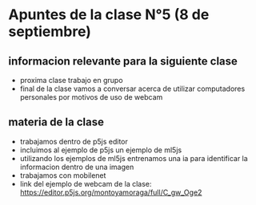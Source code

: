 # Apuntes de la clase N°5 (8 de septiembre)

## informacion relevante para la siguiente clase
- proxima clase trabajo en grupo
- final de la clase vamos a conversar acerca de utilizar computadores personales por motivos de uso de webcam
## materia de la clase
- trabajamos dentro de p5js editor
- incluimos al ejemplo de p5js un ejemplo de ml5js
- utilizando los ejemplos de ml5js entrenamos una ia para identificar la informacion dentro de una imagen
- trabajamos con mobilenet
- link del ejemplo de webcam de la clase: https://editor.p5js.org/montoyamoraga/full/C_gw_Oge2
  
